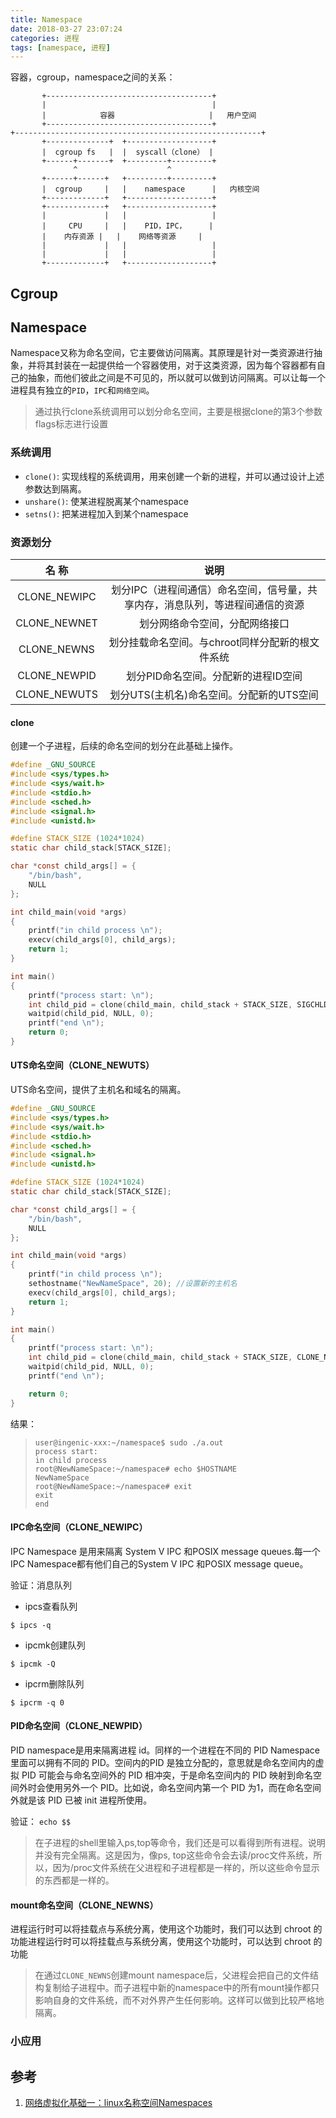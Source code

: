 ```yaml
---
title: Namespace
date: 2018-03-27 23:07:24
categories: 进程
tags: [namespace, 进程]
---
```


容器，cgroup，namespace之间的关系：
```
       +-------------------------------------+
       |                                     |
       |            容器                     |   用户空间
       +-------------------------------------+
+-------------------------------------------------------+
       +--------------+  +-------------------+
       |  cgroup fs   |  |  syscall（clone） |
       +------+-------+  +---------+---------+
              ^                    ^
       +------+------+   +---------+---------+
       |  cgroup     |   |    namespace      |   内核空间
       +-------------+   +-------------------+
       +-------------+   +-------------------+
       |             |   |                   |
       |     CPU     |   |    PID，IPC，     |
       |    内存资源 |   |    网络等资源     |
       |             |   |                   |
       |             |   |                   |
       +-------------+   +-------------------+

```
<!--more-->

## Cgroup


## Namespace

Namespace又称为命名空间，它主要做访问隔离。其原理是针对一类资源进行抽象，并将其封装在一起提供给一个容器使用，对于这类资源，因为每个容器都有自己的抽象，而他们彼此之间是不可见的，所以就可以做到访问隔离。可以让每一个进程具有独立的`PID`，`IPC`和`网络空间`。

>通过执行clone系统调用可以划分命名空间，主要是根据clone的第3个参数flags标志进行设置

### 系统调用

* `clone()`: 实现线程的系统调用，用来创建一个新的进程，并可以通过设计上述参数达到隔离。
* `unshare()`: 使某进程脱离某个namespace
* `setns()`: 把某进程加入到某个namespace

### 资源划分

|    名 称	    |		说明	|
| :-----------: | :-----------: |
| CLONE_NEWIPC	| 划分IPC（进程间通信）命名空间，信号量，共享内存，消息队列，等进程间通信的资源	|
| CLONE_NEWNET	| 划分网络命令空间，分配网络接口 |
| CLONE_NEWNS	| 划分挂载命名空间。与chroot同样分配新的根文件系统	|
| CLONE_NEWPID	| 划分PID命名空间。分配新的进程ID空间 |
| CLONE_NEWUTS	| 划分UTS(主机名)命名空间。分配新的UTS空间	|


#### clone

创建一个子进程，后续的命名空间的划分在此基础上操作。

``` C
#define _GNU_SOURCE
#include <sys/types.h>
#include <sys/wait.h>
#include <stdio.h>
#include <sched.h>
#include <signal.h>
#include <unistd.h>

#define STACK_SIZE (1024*1024)
static char child_stack[STACK_SIZE];

char *const child_args[] = {
    "/bin/bash",
    NULL
};

int child_main(void *args)
{
    printf("in child process \n");
    execv(child_args[0], child_args);
    return 1;
}

int main()
{
    printf("process start: \n");
    int child_pid = clone(child_main, child_stack + STACK_SIZE, SIGCHLD, NULL);
    waitpid(child_pid, NULL, 0);
    printf("end \n");
    return 0;
}
```

#### UTS命名空间（CLONE_NEWUTS）

UTS命名空间，提供了主机名和域名的隔离。

``` C
#define _GNU_SOURCE
#include <sys/types.h>
#include <sys/wait.h>
#include <stdio.h>
#include <sched.h>
#include <signal.h>
#include <unistd.h>

#define STACK_SIZE (1024*1024)
static char child_stack[STACK_SIZE];

char *const child_args[] = {
	"/bin/bash",
	NULL
};

int child_main(void *args)
{
	printf("in child process \n");
	sethostname("NewNameSpace", 20); //设置新的主机名
	execv(child_args[0], child_args);
	return 1;
}

int main()
{
	printf("process start: \n");
	int child_pid = clone(child_main, child_stack + STACK_SIZE, CLONE_NEWUTS|SIGCHLD, NULL);
	waitpid(child_pid, NULL, 0);
	printf("end \n");

	return 0;
}
```

结果：
>```
>user@ingenic-xxx:~/namespace$ sudo ./a.out
>process start:
>in child process
>root@NewNameSpace:~/namespace# echo $HOSTNAME
>NewNameSpace
>root@NewNameSpace:~/namespace# exit
>exit
>end
>```

#### IPC命名空间（CLONE_NEWIPC）

IPC Namespace 是用来隔离 System V IPC 和POSIX message queues.每一个IPC Namespace都有他们自己的System V IPC 和POSIX message queue。

验证：消息队列

* ipcs查看队列
```
$ ipcs -q
```
* ipcmk创建队列
```
$ ipcmk -Q
```
* ipcrm删除队列
```
$ ipcrm -q 0
```

#### PID命名空间（CLONE_NEWPID）

PID namespace是用来隔离进程 id。同样的一个进程在不同的 PID Namespace 里面可以拥有不同的 PID。空间内的PID 是独立分配的，意思就是命名空间内的虚拟 PID 可能会与命名空间外的 PID 相冲突，于是命名空间内的 PID 映射到命名空间外时会使用另外一个 PID。比如说，命名空间内第一个 PID 为1，而在命名空间外就是该 PID 已被 init 进程所使用。

验证： `echo $$`

>在子进程的shell里输入ps,top等命令，我们还是可以看得到所有进程。说明并没有完全隔离。这是因为，像ps, top这些命令会去读/proc文件系统，所以，因为/proc文件系统在父进程和子进程都是一样的，所以这些命令显示的东西都是一样的。

#### mount命名空间（CLONE_NEWNS）

进程运行时可以将挂载点与系统分离，使用这个功能时，我们可以达到 chroot 的功能进程运行时可以将挂载点与系统分离，使用这个功能时，可以达到 chroot 的功能

>在通过`CLONE_NEWNS`创建mount namespace后，父进程会把自己的文件结构复制给子进程中。而子进程中新的namespace中的所有mount操作都只影响自身的文件系统，而不对外界产生任何影响。这样可以做到比较严格地隔离。

### 小应用



## 参考

1. [网络虚拟化基础一：linux名称空间Namespaces](https://www.cnblogs.com/linhaifeng/p/6657119.html)
